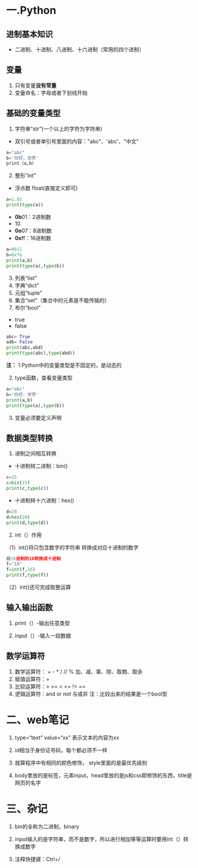 # 一.Python
## 进制基本知识
* 二进制、十进制、八进制、十六进制（常用的四个进制）

## 变量
1. 只有变量**没有常量**
2. 变量命名：字母或者下划线开始

## 基础的变量类型
1. 字符串“str”(一个以上的字符为字符串)
* 双引号或者单引号里面的内容："abc"、'abc'、"中文"
```python
a="abc"
b='你好，世界'
print（a,b）
```
2. 整形“int”
* 浮点数 float(直接定义即可)
```python
a=1.01
print(type(a))
```
* **0b**01：2进制数
* 10
* **0o**07：8进制数
* **0x**ff：16进制数
```python
a=0b11
b=0xfe
print(a,b)
print(type(a),type(b))
```
3. 列表“list”
4. 字典“dict”
5. 元组“tuple”
6. 集合“set”（集合中的元素是不能传输的）
7. 布尔“bool”
* true
* false
```python
abc= True
adb= False
print(abc,abd)
print(type(abc),type(abd))
```
**注：**
1.Python中的变量类型是不固定的，是动态的

2. type函数，查看变量类型
```python
a="abc"
b='你好，世界'
print(a,b)
print(type(a),type(b))
```
3. 变量必须要定义声明

## 数据类型转换

1. 进制之间相互转换
* 十进制转二进制：bin()
```python
c=15
c=bin(15)
print(c,type(c))
```
* 十进制转十六进制：hex()
```python
d=20
d=hex(20)
print(d,type(d))
```
2. int（）作用

（1）int()将只包含数字的字符串 转换成对应十进制的数字
```python 
将16进制的10转换成十进制
f="10"
f=int(f,16)
print(f,type(f))
```
（2）int()还可完成取整运算

## 输入输出函数
1. print（）-输出任意类型

2. input（）-输入一段数据

## 数学运算符
1. 数学运算符： + - * / // % 加、减、乘、除、取商、取余
2. 赋值运算符：=
3. 比较运算符：> >= < <= != ==
4. 逻辑运算符：and or not 与或非
注：比较出来的结果是一个bool型

# 二、web笔记
1. type=“text” value=“xx” 表示文本的内容为xx

2. id相当于身份证号码，每个都必须不一样

3. 就算程序中有相同的颜色修饰， style里面的是最优先级别

4. body里放的是标签，元素input，head里放的是js和css即修饰的东西，title是网页的名字

# 三、杂记

1. bin的全称为二进制，binary

2. input输入的是字符串，而不是数字，所以进行相加等等运算时要用int（）转换成数字

3. 注释快捷键：Ctrl+/

